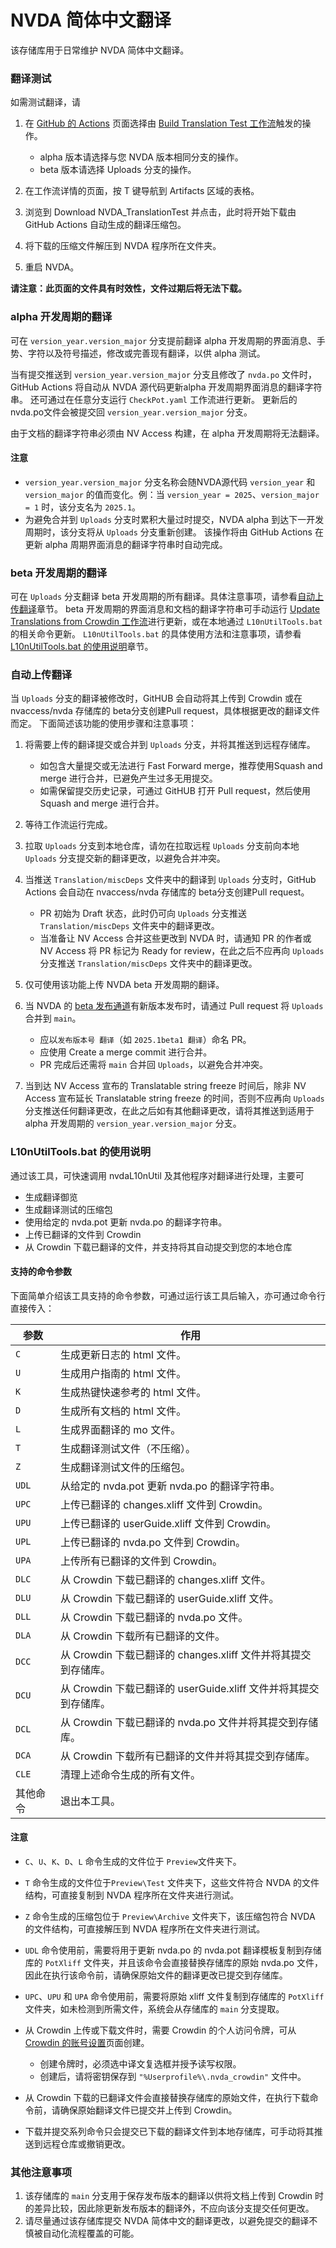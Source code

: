 # NVDA 简体中文翻译

该存储库用于日常维护 NVDA 简体中文翻译。

### 翻译测试

如需测试翻译，请

1. 在 [GitHub 的 Actions](https://github.com/nvdacn/zh_CN_Translation/actions) 页面选择由 [Build Translation Test 工作流](https://github.com/nvdacn/zh_CN_Translation/actions/workflows/build.yaml)触发的操作。

   - alpha 版本请选择与您 NVDA 版本相同分支的操作。
   - beta 版本请选择 Uploads 分支的操作。

2. 在工作流详情的页面，按 T 键导航到 Artifacts 区域的表格。
3. 浏览到 Download NVDA_TranslationTest 并点击，此时将开始下载由 GitHub Actions 自动生成的翻译压缩包。
4. 将下载的压缩文件解压到 NVDA 程序所在文件夹。
5. 重启 NVDA。

**请注意：此页面的文件具有时效性，文件过期后将无法下载。**

### alpha 开发周期的翻译

可在 `version_year.version_major` 分支提前翻译 alpha 开发周期的界面消息、手势、字符以及符号描述，修改或完善现有翻译，以供 alpha 测试。

当有提交推送到 `version_year.version_major` 分支且修改了 `nvda.po` 文件时，GitHub Actions 将自动从 NVDA 源代码更新alpha 开发周期界面消息的翻译字符串。
还可通过在任意分支运行 `CheckPot.yaml` 工作流进行更新。
更新后的nvda.po文件会被提交回 `version_year.version_major` 分支。

由于文档的翻译字符串必须由 NV Access 构建，在 alpha 开发周期将无法翻译。

#### 注意

- `version_year.version_major` 分支名称会随NVDA源代码 `version_year` 和 `version_major` 的值而变化。例：当 `version_year = 2025`、`version_major = 1` 时，该分支名为 `2025.1`。
- 为避免合并到 `Uploads` 分支时累积大量过时提交，NVDA alpha 到达下一开发周期时，该分支将从 `Uploads` 分支重新创建。
该操作将由 GitHub Actions 在更新 alpha 周期界面消息的翻译字符串时自动完成。

### beta 开发周期的翻译

可在  `Uploads` 分支翻译 beta 开发周期的所有翻译。具体注意事项，请参看[自动上传翻译][1]章节。
beta 开发周期的界面消息和文档的翻译字符串可手动运行 [Update Translations from Crowdin 工作流](https://github.com/nvdacn/zh_CN_Translation/actions/workflows/UpdateTranslations.yaml)进行更新，或在本地通过 `L10nUtilTools.bat` 的相关命令更新。
`L10nUtilTools.bat` 的具体使用方法和注意事项，请参看[L10nUtilTools.bat 的使用说明][2]章节。

### 自动上传翻译

当 `Uploads` 分支的翻译被修改时，GitHUB 会自动将其上传到 Crowdin 或在 nvaccess/nvda 存储库的 beta分支创建Pull request，具体根据更改的翻译文件而定。
下面简述该功能的使用步骤和注意事项：

1. 将需要上传的翻译提交或合并到 `Uploads` 分支，并将其推送到远程存储库。

   - 如包含大量提交或无法进行 Fast Forward merge，推荐使用Squash and merge 进行合并，已避免产生过多无用提交。
   - 如需保留提交历史记录，可通过 GitHUB 打开 Pull request，然后使用Squash and merge 进行合并。

2. 等待工作流运行完成。
3. 拉取 `Uploads` 分支到本地仓库，请勿在拉取远程 `Uploads` 分支前向本地 `Uploads` 分支提交新的翻译更改，以避免合并冲突。
4. 当推送 `Translation/miscDeps` 文件夹中的翻译到 `Uploads` 分支时，GitHub Actions 会自动在 nvaccess/nvda 存储库的 beta分支创建Pull request。

   - PR 初始为 Draft 状态，此时仍可向 `Uploads` 分支推送 `Translation/miscDeps` 文件夹中的翻译更改。
   - 当准备让 NV Access 合并这些更改到 NVDA 时，请通知 PR 的作者或 NV Access 将 PR 标记为 Ready for review，在此之后不应再向 `Uploads` 分支推送 `Translation/miscDeps` 文件夹中的翻译更改。

5. 仅可使用该功能上传 NVDA beta 开发周期的翻译。
6. 当 NVDA 的 [beta 发布通道](https://download.nvaccess.org/releases/beta/)有新版本发布时，请通过 Pull request 将 `Uploads` 合并到 `main`。

   - 应以`发布版本号 翻译`（如 `2025.1beta1 翻译`）命名 PR。
   - 应使用 Create a merge commit 进行合并。
   - PR 完成后还需将 `main` 合并回 `Uploads`，以避免合并冲突。

7. 当到达 NV Access 宣布的 Translatable string freeze 时间后，除非 NV Access 宣布延长 Translatable string freeze 的时间，否则不应再向 `Uploads` 分支推送任何翻译更改，在此之后如有其他翻译更改，请将其推送到适用于 alpha 开发周期的 `version_year.version_major` 分支。

### L10nUtilTools.bat 的使用说明

通过该工具，可快速调用 nvdaL10nUtil 及其他程序对翻译进行处理，主要可

- 生成翻译御览
- 生成翻译测试的压缩包
- 使用给定的 nvda.pot 更新 nvda.po 的翻译字符串。
- 上传已翻译的文件到 Crowdin
- 从 Crowdin 下载已翻译的文件，并支持将其自动提交到您的本地仓库

#### 支持的命令参数

下面简单介绍该工具支持的命令参数，可通过运行该工具后输入，亦可通过命令行直接传入：

| 参数 | 作用 |
| --- | --- |
| `C` | 生成更新日志的 html 文件。 |
| `U` | 生成用户指南的 html 文件。 |
| `K` | 生成热键快速参考的 html 文件。 |
| `D` | 生成所有文档的 html 文件。 |
| `L` | 生成界面翻译的 mo 文件。 |
| `T` | 生成翻译测试文件（不压缩）。 |
| `Z` | 生成翻译测试文件的压缩包。 |
| `UDL` | 从给定的 nvda.pot 更新 nvda.po 的翻译字符串。 |
| `UPC` | 上传已翻译的 changes.xliff 文件到 Crowdin。 |
| `UPU` | 上传已翻译的 userGuide.xliff 文件到 Crowdin。 |
| `UPL` | 上传已翻译的 nvda.po 文件到 Crowdin。 |
| `UPA` | 上传所有已翻译的文件到 Crowdin。 |
| `DLC` | 从 Crowdin 下载已翻译的 changes.xliff 文件。 |
| `DLU` | 从 Crowdin 下载已翻译的 userGuide.xliff 文件。 |
| `DLL` | 从 Crowdin 下载已翻译的 nvda.po 文件。 |
| `DLA` | 从 Crowdin 下载所有已翻译的文件。 |
| `DCC` | 从 Crowdin 下载已翻译的 changes.xliff 文件并将其提交到存储库。 |
| `DCU` | 从 Crowdin 下载已翻译的 userGuide.xliff 文件并将其提交到存储库。 |
| `DCL` | 从 Crowdin 下载已翻译的 nvda.po 文件并将其提交到存储库。 |
| `DCA` | 从 Crowdin 下载所有已翻译的文件并将其提交到存储库。 |
| `CLE` | 清理上述命令生成的所有文件。 |
| 其他命令 | 退出本工具。 |

#### 注意

- `C`、`U`、`K`、`D`、`L` 命令生成的文件位于 `Preview`文件夹下。
- `T` 命令生成的文件位于`Preview\Test` 文件夹下，这些文件符合 NVDA 的文件结构，可直接复制到 NVDA 程序所在文件夹进行测试。
- `Z` 命令生成的压缩包位于 `Preview\Archive` 文件夹下，该压缩包符合 NVDA 的文件结构，可直接解压到 NVDA 程序所在文件夹进行测试。
- `UDL` 命令使用前，需要将用于更新 nvda.po 的 nvda.pot 翻译模板复制到存储库的 `PotXliff` 文件夹，并且该命令会直接替换存储库的原始 nvda.po 文件，因此在执行该命令前，请确保原始文件的翻译更改已提交到存储库。
- `UPC`、`UPU` 和 `UPA` 命令使用前，需要将原始 xliff 文件复制到存储库的 `PotXliff` 文件夹，如未检测到所需文件，系统会从存储库的 `main` 分支提取。
- 从 Crowdin 上传或下载文件时，需要 Crowdin 的个人访问令牌，可从 [Crowdin 的账号设置](https://zh.crowdin.com/settings#api-key)页面创建。

  - 创建令牌时，必须选中译文复选框并授予读写权限。
  - 创建后，请将密钥保存到 `"%Userprofile%\.nvda_crowdin"` 文件中。

- 从 Crowdin 下载的已翻译文件会直接替换存储库的原始文件，在执行下载命令前，请确保原始翻译文件已提交并上传到 Crowdin。
- 下载并提交系列命令只会提交已下载的翻译文件到本地存储库，可手动将其推送到远程仓库或撤销更改。

### 其他注意事项

1. 该存储库的 `main` 分支用于保存发布版本的翻译以供将文档上传到 Crowdin 时的差异比较，因此除更新发布版本的翻译外，不应向该分支提交任何更改。
2. 请尽量通过该存储库提交 NVDA 简体中文的翻译更改，以避免提交的翻译不慎被自动化流程覆盖的可能。

[1]: #%E8%87%AA%E5%8A%A8%E4%B8%8A%E4%BC%A0%E7%BF%BB%E8%AF%91
[2]: #l10nutiltoolsbat-%E7%9A%84%E4%BD%BF%E7%94%A8%E8%AF%B4%E6%98%8E

